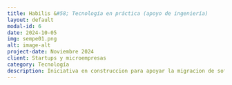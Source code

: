 ```yaml
---
title: Habilis &#58; Tecnología en práctica (apoyo de ingeniería)
layout: default
modal-id: 6
date: 2024-10-05
img: sempe01.png
alt: image-alt
project-date: Noviembre 2024
client: Startups y microempresas
category: Tecnología
description: Iniciativa en construccion para apoyar la migracion de software a infraestructuras modernas de desarrollo como CDCI que permitiran pruebas automaticas de software embebido. Esta iniciativa con experiencia internacional está enfocada principalmente a sistemas embebidos desarrollados por pequeñas (startups), microempresas y medianas empresas con falta de know-how. Para más información contáctanos a través del formulario de esta web.
---
```


